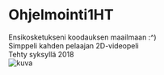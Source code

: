 # Ohjelmointi1HT
Ensikosketukseni koodauksen maailmaan :^) <br /> Simppeli kahden pelaajan 2D-videopeli <br /> Tehty syksyllä 2018  
![kuva](https://github.com/OlliMehtonen/Ohjelmointi1HT/tree/main/Content/Capture.PNG)
